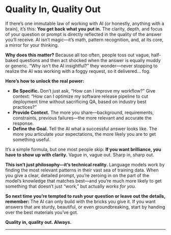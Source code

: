 # Quality In, Quality Out

If there’s one immutable law of working with AI (or honestly, anything with a brain), it’s this: **You get back what you put in.** The clarity, depth, and focus of your question or prompt is directly reflected in the quality of the answer you’ll receive. AI isn’t magic—it’s math, pattern recognition, and, at its core, a mirror for your thinking.

**Why does this matter?**
Because all too often, people toss out vague, half-baked questions and then act shocked when the answer is equally muddy or generic. “Why isn’t the AI insightful?” they wonder—never stopping to realize the AI was working with a foggy request, so it delivered… fog.

**Here’s how to unlock the real power:**

* **Be Specific.** Don’t just ask, “How can I improve my workflow?” Give context: “How can I optimize my software release pipeline to cut deployment time without sacrificing QA, based on industry best practices?”
* **Provide Context.** The more you share—background, requirements, constraints, previous failures—the more relevant and accurate the response.
* **Define the Goal.** Tell the AI what a successful answer looks like. The more you articulate your expectations, the more likely you are to get something useful.

It’s a simple formula, but one most people skip: **If you want brilliance, you have to show up with clarity.** Vague in, vague out. Sharp in, sharp out.

**This isn’t just philosophy—it’s technical reality.**
Language models work by finding the most relevant patterns in their vast sea of training data. When you give a clear, detailed prompt, you’re zeroing in on the part of the model’s knowledge that matches best—and you’re much more likely to get something that doesn’t just “work,” but actually *works for you.*

**So next time you’re tempted to rush your question or leave out the details, remember:**
The AI can only build with the bricks you give it. If you want answers that are sturdy, beautiful, or even groundbreaking, start by handing over the best materials you’ve got.

**Quality in, quality out. Always.**

---
